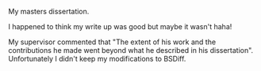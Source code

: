 My masters dissertation.

I happened to think my write up was good but maybe it wasn't haha!

My supervisor commented that "The extent of his work and the contributions he made went beyond what he described in his dissertation". Unfortunately I didn't keep my modifications to BSDiff.
